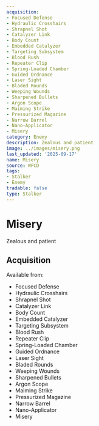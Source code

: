```yaml
---
acquisition:
- Focused Defense
- Hydraulic Crosshairs
- Shrapnel Shot
- Catalyzer Link
- Body Count
- Embedded Catalyzer
- Targeting Subsystem
- Blood Rush
- Repeater Clip
- Spring-Loaded Chamber
- Guided Ordnance
- Laser Sight
- Bladed Rounds
- Weeping Wounds
- Sharpened Bullets
- Argon Scope
- Maiming Strike
- Pressurized Magazine
- Narrow Barrel
- Nano-Applicator
- Misery
category: Enemy
description: Zealous and patient
image: ../images/misery.png
last_updated: '2025-09-17'
name: Misery
source: WFCD
tags:
- Stalker
- Enemy
tradable: false
type: Stalker
---
```


# Misery

Zealous and patient

## Acquisition

Available from:
- Focused Defense
- Hydraulic Crosshairs
- Shrapnel Shot
- Catalyzer Link
- Body Count
- Embedded Catalyzer
- Targeting Subsystem
- Blood Rush
- Repeater Clip
- Spring-Loaded Chamber
- Guided Ordnance
- Laser Sight
- Bladed Rounds
- Weeping Wounds
- Sharpened Bullets
- Argon Scope
- Maiming Strike
- Pressurized Magazine
- Narrow Barrel
- Nano-Applicator
- Misery

